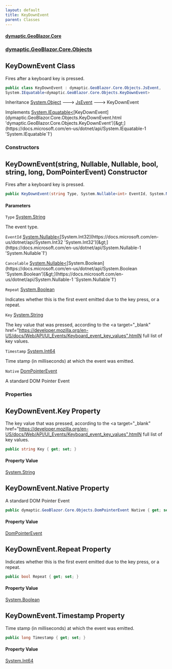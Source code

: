 ```yaml
---
layout: default
title: KeyDownEvent
parent: Classes
---
```

#### [dymaptic.GeoBlazor.Core](index.html 'index')
### [dymaptic.GeoBlazor.Core.Objects](index.html#dymaptic.GeoBlazor.Core.Objects 'dymaptic.GeoBlazor.Core.Objects')

## KeyDownEvent Class

Fires after a keyboard key is pressed.

```csharp
public class KeyDownEvent : dymaptic.GeoBlazor.Core.Objects.JsEvent,
System.IEquatable<dymaptic.GeoBlazor.Core.Objects.KeyDownEvent>
```

Inheritance [System.Object](https://docs.microsoft.com/en-us/dotnet/api/System.Object 'System.Object') &#129106; [JsEvent](dymaptic.GeoBlazor.Core.Objects.JsEvent.html 'dymaptic.GeoBlazor.Core.Objects.JsEvent') &#129106; KeyDownEvent

Implements [System.IEquatable&lt;](https://docs.microsoft.com/en-us/dotnet/api/System.IEquatable-1 'System.IEquatable`1')[KeyDownEvent](dymaptic.GeoBlazor.Core.Objects.KeyDownEvent.html 'dymaptic.GeoBlazor.Core.Objects.KeyDownEvent')[&gt;](https://docs.microsoft.com/en-us/dotnet/api/System.IEquatable-1 'System.IEquatable`1')
### Constructors

<a name='dymaptic.GeoBlazor.Core.Objects.KeyDownEvent.KeyDownEvent(string,System.Nullable_int_,System.Nullable_bool_,bool,string,long,dymaptic.GeoBlazor.Core.Objects.DomPointerEvent)'></a>

## KeyDownEvent(string, Nullable<int>, Nullable<bool>, bool, string, long, DomPointerEvent) Constructor

Fires after a keyboard key is pressed.

```csharp
public KeyDownEvent(string Type, System.Nullable<int> EventId, System.Nullable<bool> Cancelable, bool Repeat, string Key, long Timestamp, dymaptic.GeoBlazor.Core.Objects.DomPointerEvent Native);
```
#### Parameters

<a name='dymaptic.GeoBlazor.Core.Objects.KeyDownEvent.KeyDownEvent(string,System.Nullable_int_,System.Nullable_bool_,bool,string,long,dymaptic.GeoBlazor.Core.Objects.DomPointerEvent).Type'></a>

`Type` [System.String](https://docs.microsoft.com/en-us/dotnet/api/System.String 'System.String')

The event type.

<a name='dymaptic.GeoBlazor.Core.Objects.KeyDownEvent.KeyDownEvent(string,System.Nullable_int_,System.Nullable_bool_,bool,string,long,dymaptic.GeoBlazor.Core.Objects.DomPointerEvent).EventId'></a>

`EventId` [System.Nullable&lt;](https://docs.microsoft.com/en-us/dotnet/api/System.Nullable-1 'System.Nullable`1')[System.Int32](https://docs.microsoft.com/en-us/dotnet/api/System.Int32 'System.Int32')[&gt;](https://docs.microsoft.com/en-us/dotnet/api/System.Nullable-1 'System.Nullable`1')

<a name='dymaptic.GeoBlazor.Core.Objects.KeyDownEvent.KeyDownEvent(string,System.Nullable_int_,System.Nullable_bool_,bool,string,long,dymaptic.GeoBlazor.Core.Objects.DomPointerEvent).Cancelable'></a>

`Cancelable` [System.Nullable&lt;](https://docs.microsoft.com/en-us/dotnet/api/System.Nullable-1 'System.Nullable`1')[System.Boolean](https://docs.microsoft.com/en-us/dotnet/api/System.Boolean 'System.Boolean')[&gt;](https://docs.microsoft.com/en-us/dotnet/api/System.Nullable-1 'System.Nullable`1')

<a name='dymaptic.GeoBlazor.Core.Objects.KeyDownEvent.KeyDownEvent(string,System.Nullable_int_,System.Nullable_bool_,bool,string,long,dymaptic.GeoBlazor.Core.Objects.DomPointerEvent).Repeat'></a>

`Repeat` [System.Boolean](https://docs.microsoft.com/en-us/dotnet/api/System.Boolean 'System.Boolean')

Indicates whether this is the first event emitted due to the key press, or a repeat.

<a name='dymaptic.GeoBlazor.Core.Objects.KeyDownEvent.KeyDownEvent(string,System.Nullable_int_,System.Nullable_bool_,bool,string,long,dymaptic.GeoBlazor.Core.Objects.DomPointerEvent).Key'></a>

`Key` [System.String](https://docs.microsoft.com/en-us/dotnet/api/System.String 'System.String')

The key value that was pressed, according to the <a target="_blank" href="https://developer.mozilla.org/en-US/docs/Web/API/UI_Events/Keyboard_event_key_values".htmlN full list of key values</a>.

<a name='dymaptic.GeoBlazor.Core.Objects.KeyDownEvent.KeyDownEvent(string,System.Nullable_int_,System.Nullable_bool_,bool,string,long,dymaptic.GeoBlazor.Core.Objects.DomPointerEvent).Timestamp'></a>

`Timestamp` [System.Int64](https://docs.microsoft.com/en-us/dotnet/api/System.Int64 'System.Int64')

Time stamp (in milliseconds) at which the event was emitted.

<a name='dymaptic.GeoBlazor.Core.Objects.KeyDownEvent.KeyDownEvent(string,System.Nullable_int_,System.Nullable_bool_,bool,string,long,dymaptic.GeoBlazor.Core.Objects.DomPointerEvent).Native'></a>

`Native` [DomPointerEvent](dymaptic.GeoBlazor.Core.Objects.DomPointerEvent.html 'dymaptic.GeoBlazor.Core.Objects.DomPointerEvent')

A standard DOM Pointer Event
### Properties

<a name='dymaptic.GeoBlazor.Core.Objects.KeyDownEvent.Key'></a>

## KeyDownEvent.Key Property

The key value that was pressed, according to the <a target="_blank" href="https://developer.mozilla.org/en-US/docs/Web/API/UI_Events/Keyboard_event_key_values".htmlN full list of key values</a>.

```csharp
public string Key { get; set; }
```

#### Property Value
[System.String](https://docs.microsoft.com/en-us/dotnet/api/System.String 'System.String')

<a name='dymaptic.GeoBlazor.Core.Objects.KeyDownEvent.Native'></a>

## KeyDownEvent.Native Property

A standard DOM Pointer Event

```csharp
public dymaptic.GeoBlazor.Core.Objects.DomPointerEvent Native { get; set; }
```

#### Property Value
[DomPointerEvent](dymaptic.GeoBlazor.Core.Objects.DomPointerEvent.html 'dymaptic.GeoBlazor.Core.Objects.DomPointerEvent')

<a name='dymaptic.GeoBlazor.Core.Objects.KeyDownEvent.Repeat'></a>

## KeyDownEvent.Repeat Property

Indicates whether this is the first event emitted due to the key press, or a repeat.

```csharp
public bool Repeat { get; set; }
```

#### Property Value
[System.Boolean](https://docs.microsoft.com/en-us/dotnet/api/System.Boolean 'System.Boolean')

<a name='dymaptic.GeoBlazor.Core.Objects.KeyDownEvent.Timestamp'></a>

## KeyDownEvent.Timestamp Property

Time stamp (in milliseconds) at which the event was emitted.

```csharp
public long Timestamp { get; set; }
```

#### Property Value
[System.Int64](https://docs.microsoft.com/en-us/dotnet/api/System.Int64 'System.Int64')
